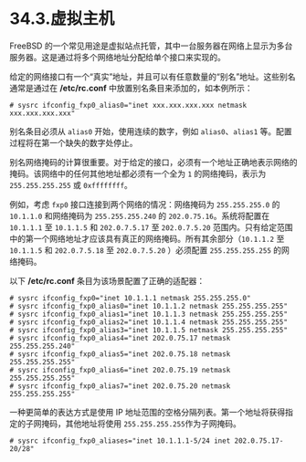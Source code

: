 # 34.3.虚拟主机

FreeBSD 的一个常见用途是虚拟站点托管，其中一台服务器在网络上显示为多台服务器。这是通过将多个网络地址分配给单个接口来实现的。

给定的网络接口有一个“真实”地址，并且可以有任意数量的“别名”地址。这些别名通常是通过在 **/etc/rc.conf** 中放置别名条目来添加的，如本例所示：

```shell-sessionl
# sysrc ifconfig_fxp0_alias0="inet xxx.xxx.xxx.xxx netmask xxx.xxx.xxx.xxx"
```

别名条目必须从 `alias0` 开始，使用连续的数字，例如 `alias0`、`alias1` 等。配置过程将在第一个缺失的数字处停止。

别名网络掩码的计算很重要。对于给定的接口，必须有一个地址正确地表示网络的掩码。该网络中的任何其他地址都必须有一个全为 `1` 的网络掩码，表示为 `255.255.255.255` 或 `0xffffffff`。

例如，考虑 `fxp0` 接口连接到两个网络的情况：网络掩码为 `255.255.255.0` 的 `10.1.1.0` 和网络掩码为 `255.255.255.240` 的 `202.0.75.16`。系统将配置在 `10.1.1.1` 至 `10.1.1.5` 和 `202.0.7.5.17` 至 `202.0.7.5.20` 范围内。只有给定范围中的第一个网络地址才应该具有真正的网络掩码。所有其余部分（`10.1.1.2` 至 `10.1.1.5` 和 `202.0.7.5.18` 至 `202.0.7.5.20` ）必须配置 `255.255.255.255` 的网络掩码。

以下 **/etc/rc.conf** 条目为该场景配置了正确的适配器：

```shell-sessionl
# sysrc ifconfig_fxp0="inet 10.1.1.1 netmask 255.255.255.0"
# sysrc ifconfig_fxp0_alias0="inet 10.1.1.2 netmask 255.255.255.255"
# sysrc ifconfig_fxp0_alias1="inet 10.1.1.3 netmask 255.255.255.255"
# sysrc ifconfig_fxp0_alias2="inet 10.1.1.4 netmask 255.255.255.255"
# sysrc ifconfig_fxp0_alias3="inet 10.1.1.5 netmask 255.255.255.255"
# sysrc ifconfig_fxp0_alias4="inet 202.0.75.17 netmask 255.255.255.240"
# sysrc ifconfig_fxp0_alias5="inet 202.0.75.18 netmask 255.255.255.255"
# sysrc ifconfig_fxp0_alias6="inet 202.0.75.19 netmask 255.255.255.255"
# sysrc ifconfig_fxp0_alias7="inet 202.0.75.20 netmask 255.255.255.255"
```

一种更简单的表达方式是使用 IP 地址范围的空格分隔列表。第一个地址将获得指定的子网掩码，其他地址将使用 `255.255.255.255`作为子网掩码。

```shell-sessionl
# sysrc ifconfig_fxp0_aliases="inet 10.1.1.1-5/24 inet 202.0.75.17-20/28"
```
